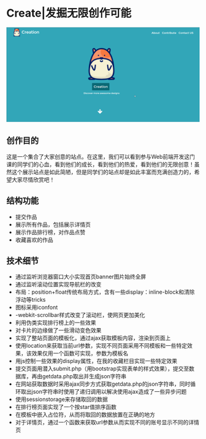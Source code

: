 # Create|发掘无限创作可能
<img src="./thumb.gif">

## 创作目的

这是一个集合了大家创意的站点。在这里，我们可以看到参与Web前端开发这门课的同学们的心血，看到他们的成长，看到他们的热爱，看到他们的无限创意！虽然这个展示站点是如此简陋，但是同学们的站点却是如此丰富而充满创造力的，希望大家尽情欣赏吧！

## 结构功能

* 提交作品
* 展示所有作品，包括展示详情页
* 展示作品排行榜，对作品点赞
* 收藏喜欢的作品

## 技术细节

* 通过监听浏览器窗口大小实现首页banner图片始终全屏
* 通过监听滚动位置实现导航栏的改变
* 布局：position+float传统布局方式，含有一些display：inline-block和清除浮动等tricks
* 图标采用iconfont
* -webkit-scrollbar样式改变了滚动栏，使网页更加美化
* 利用伪类实现排行榜上的一些效果
* 对卡片的边缘做了一些滑动变色效果
* 实现了整站页面的模板化，通过ajax获取模板内容，渲染到页面上
* 使用location来获取当前url参数，实现不同页面采用不同模板和一些特定效果，该效果仅用一个函数可实现，参数为模板名
* 用js控制一些效果的display属性，在我的收藏栏目实现一些特定效果
* 提交页面用潜入submit.php（用bootstrap实现表单的样式效果），提交至数据库，再由getdata.php取出并生成json字符串
* 在网站获取数据时采用ajax同步方式获取getdata.php的json字符串，同时循环取出json字符串时使用了递归调用以解决使用ajax造成了一些异步问题
* 使用sessionstorage来存储取回的数据
* 在排行榜页面实现了一个按star值排序函数
* 在模板中嵌入占位符，从而将取回的数据放置在正确的地方
* 对于详情页，通过一个函数来获取url参数从而实现不同的账号显示不同的详情页


